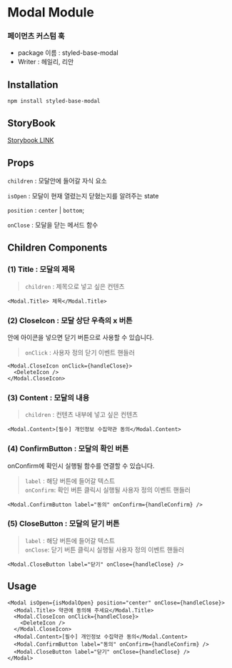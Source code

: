 # Modal Module

### 페이먼츠 커스텀 훅

- package 이름 : styled-base-modal
- Writer : 헤일리, 리안

## Installation

```
npm install styled-base-modal

```

## StoryBook

[Storybook LINK](https://6633385e36610c66d8ade87d-hcpbnioczu.chromatic.com/?path=/story/components-modal--default)

## Props

`children` : 모달안에 들어갈 자식 요소

`isOpen` : 모달이 현재 열렸는지 닫혔는지를 알려주는 state

`position` : `center` | `bottom`;

`onClose` : 모달을 닫는 메서드 함수

## Children Components

### (1) Title : 모달의 제목

> `children` : 제목으로 넣고 싶은 컨텐츠

```tsx
<Modal.Title> 제목</Modal.Title>
```

### (2) CloseIcon : 모달 상단 우측의 x 버튼

안에 아이콘을 넣으면 닫기 버튼으로 사용할 수 있습니다.

> `onClick` : 사용자 정의 닫기 이벤트 핸들러

```tsx
<Modal.CloseIcon onClick={handleClose}>
  <DeleteIcon />
</Modal.CloseIcon>
```

### (3) Content : 모달의 내용

> `children` : 컨텐츠 내부에 넣고 싶은 컨텐츠

```tsx
<Modal.Content>[필수] 개인정보 수집약관 동의</Modal.Content>
```

### (4) ConfirmButton : 모달의 확인 버튼

onConfirm에 확인시 실행될 함수를 연결할 수 있습니다.

> `label` : 해당 버튼에 들어갈 텍스트  
> `onConfirm`: 확인 버튼 클릭시 실행될 사용자 정의 이벤트 핸들러

```tsx
<Modal.ConfirmButton label="동의" onConfirm={handleConfirm} />
```

### (5) CloseButton : 모달의 닫기 버튼

> `label` : 해당 버튼에 들어갈 텍스트  
> `onClose`: 닫기 버튼 클릭시 실행될 사용자 정의 이벤트 핸들러

```tsx
<Modal.CloseButton label="닫기" onClose={handleClose} />
```

## Usage

```tsx
<Modal isOpen={isModalOpen} position="center" onClose={handleClose}>
  <Modal.Title> 약관에 동의해 주세요</Modal.Title>
  <Modal.CloseIcon onClick={handleClose}>
    <DeleteIcon />
  </Modal.CloseIcon>
  <Modal.Content>[필수] 개인정보 수집약관 동의</Modal.Content>
  <Modal.ConfirmButton label="동의" onConfirm={handleConfirm} />
  <Modal.CloseButton label="닫기" onClose={handleClose} />
</Modal>
```

